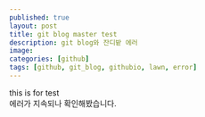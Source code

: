 ```yaml
---
published: true
layout: post
title: git blog master test
description: git blog와 잔디밭 에러
image:
categories: [github]
tags: [github, git_blog, githubio, lawn, error]
---
```


this is for test <br>
에러가 지속되나 확인해봤습니다. <br>
